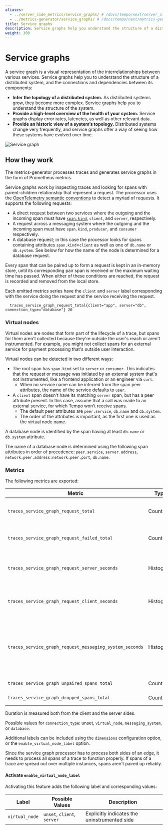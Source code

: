 ```yaml
---
aliases:
  - ../server_side_metrics/service_graphs/ # /docs/tempo/next/server_side_metrics/service_graphs/
  - ../metrics-generator/service_graphs/ # /docs/tempo/next/metrics-generator/service_graphs/
title: Service graphs
description: Service graphs help you understand the structure of a distributed system and the connections and dependencies between its components.
weight: 300
---
```


# Service graphs

A service graph is a visual representation of the interrelationships between various services.
Service graphs help you to understand the structure of a distributed system,
and the connections and dependencies between its components:

- **Infer the topology of a distributed system.**
  As distributed systems grow, they become more complex.
  Service graphs help you to understand the structure of the system.
- **Provide a high-level overview of the health of your system.**
  Service graphs display error rates, latencies, as well as other relevant data.
- **Provide an historic view of a system’s topology.**
  Distributed systems change very frequently,
  and service graphs offer a way of seeing how these systems have evolved over time.

![Service graph](/media/docs/grafana/data-sources/tempo/query-editor/tempo-ds-query-service-graph-prom.png)

## How they work

The metrics-generator processes traces and generates service graphs in the form of Prometheus metrics.

Service graphs work by inspecting traces and looking for spans with parent-children relationship that represent a request.
The processor uses the [OpenTelemetry semantic conventions](https://github.com/open-telemetry/semantic-conventions/blob/main/docs/general/trace.md) to detect a myriad of requests.
It supports the following requests:

- A direct request between two services where the outgoing and the incoming span must have [`span.kind`](https://github.com/open-telemetry/opentelemetry-specification/blob/main/specification/trace/api.md#spankind), `client`, and `server`, respectively.
- A request across a messaging system where the outgoing and the incoming span must have `span.kind`, `producer`, and `consumer` respectively.
- A database request; in this case the processor looks for spans containing attributes `span.kind`=`client` as well as one of `db.name` or `db.system`. See below for how the name of the node is determined for a database request.

Every span that can be paired up to form a request is kept in an in-memory store, until its corresponding pair span is received or the maximum waiting time has passed.
When either of these conditions are reached, the request is recorded and removed from the local store.

Each emitted metrics series have the `client` and `server` label corresponding with the service doing the request and the service receiving the request.

```
  traces_service_graph_request_total{client="app", server="db", connection_type="database"} 20
```

### Virtual nodes

Virtual nodes are nodes that form part of the lifecycle of a trace,
but spans for them aren't collected because they're outside the user's reach or aren't instrumented.
For example, you might not collect spans for an external service for payment processing that's outside user interaction.

Virtual nodes can be detected in two different ways:

- The root span has `span.kind` set to `server` or `consumer`. This indicates that the request or message was initiated by an external system that's not instrumented, like a frontend application or an engineer via `curl`.
  - When no service name can be inferred from the span peer attributes, the name of the service defaults to `user`.
- A `client` span doesn't have its matching `server` span, but has a peer attribute present. In this case, assume that a call was made to an external service, for which Tempo won't receive spans.
  - The default peer attributes are `peer.service`, `db.name` and `db.system`.
  - The order of the attributes is important, as the first one is used as the virtual node name.

A database node is identified by the span having at least `db.name` or `db.system` attribute.

The name of a database node is determined using the following span attributes in order of precedence: `peer.service`, `server.address`, `network.peer.address:network.peer.port`, `db.name`.

### Metrics

The following metrics are exported:

<!-- vale Grafana.Spelling = NO -->

| Metric                                                  | Type      | Labels                          | Description                                                                                                |
| ------------------------------------------------------- | --------- | ------------------------------- | ---------------------------------------------------------------------------------------------------------- |
| `traces_service_graph_request_total`                    | Counter   | client, server, connection_type | Total count of requests between two nodes                                                                  |
| `traces_service_graph_request_failed_total`             | Counter   | client, server, connection_type | Total count of failed requests between two nodes                                                           |
| `traces_service_graph_request_server_seconds`           | Histogram | client, server, connection_type | Time for a request between two nodes as seen from the server                                               |
| `traces_service_graph_request_client_seconds`           | Histogram | client, server, connection_type | Time for a request between two nodes as seen from the client                                               |
| `traces_service_graph_request_messaging_system_seconds` | Histogram | client, server, connection_type | (Off by default) Time between publisher and consumer for services communicating through a messaging system |
| `traces_service_graph_unpaired_spans_total`             | Counter   | client, server, connection_type | Total count of unpaired spans                                                                              |
| `traces_service_graph_dropped_spans_total`              | Counter   | client, server, connection_type | Total count of dropped spans                                                                               |

<!-- vale Grafana.Spelling = YES -->

Duration is measured both from the client and the server sides.

Possible values for `connection_type`: unset, `virtual_node`, `messaging_system`, or `database`.

Additional labels can be included using the `dimensions` configuration option, or the `enable_virtual_node_label` option.

Since the service graph processor has to process both sides of an edge,
it needs to process all spans of a trace to function properly.
If spans of a trace are spread out over multiple instances, spans aren't paired up reliably.

#### Activate `enable_virtual_node_label`

Activating this feature adds the following label and corresponding values:

| Label          | Possible Values             | Description                                  |
| -------------- | --------------------------- | -------------------------------------------- |
| `virtual_node` | `unset`, `client`, `server` | Explicitly indicates the uninstrumented side |
